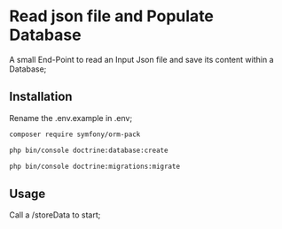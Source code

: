 # Read json file and Populate Database

A small End-Point to read an Input Json file and save its content within a Database;

## Installation

Rename the .env.example in .env;

```bash
composer require symfony/orm-pack

php bin/console doctrine:database:create

php bin/console doctrine:migrations:migrate                                     
```

## Usage

Call a /storeData to start;
